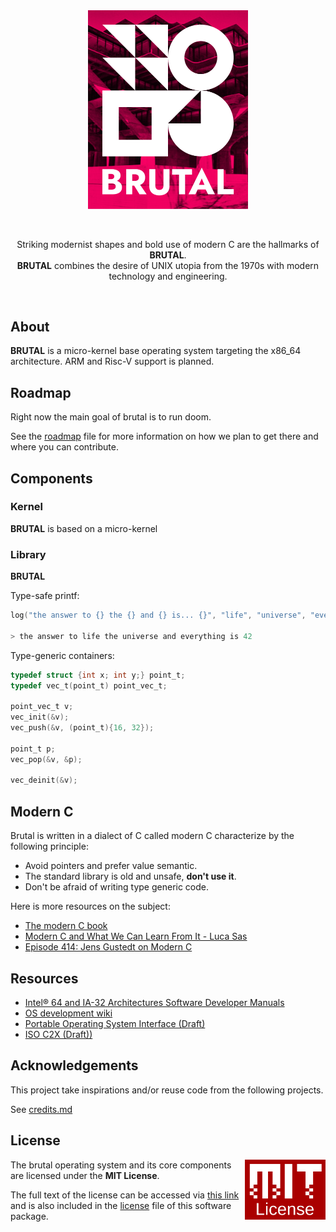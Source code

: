 <br/>
<br/>
<p align="center">
<img width="256" src="meta/assets/logo.png">
</p>
<br/>
<p align="center">
Striking modernist shapes and bold use of modern C are the hallmarks of <b>BRUTAL</b>.<br>
<b>BRUTAL</b> combines the desire of UNIX utopia from the 1970s with modern technology and engineering.
</p>
<br/>

## About

**BRUTAL** is a micro-kernel base operating system targeting the x86_64 architecture. ARM and Risc-V support is planned.

## Roadmap

Right now the main goal of brutal is to run doom.

See the [roadmap](book/roadmap.md) file for more information on how we plan to get there and where you can contribute.

## Components

### Kernel

**BRUTAL** is based on a micro-kernel

### Library

**BRUTAL** 

Type-safe printf:

```c
log("the answer to {} the {} and {} is... {}", "life", "universe", "everything", 42);

> the answer to life the universe and everything is 42
```

Type-generic containers:

```c
typedef struct {int x; int y;} point_t;
typedef vec_t(point_t) point_vec_t;

point_vec_t v;
vec_init(&v);
vec_push(&v, (point_t){16, 32});

point_t p;
vec_pop(&v, &p);

vec_deinit(&v);
```

## Modern C

Brutal is written in a dialect of C called modern C characterize by the following principle:

- Avoid pointers and prefer value semantic.
- The standard library is old and unsafe, **don't use it**.
- Don't be afraid of writing type generic code.

Here is more resources on the subject:

- [The modern C book](https://modernc.gforge.inria.fr/)
- [Modern C and What We Can Learn From It - Luca Sas](https://www.youtube.com/watch?v=QpAhX-gsHMs)
- [Episode 414: Jens Gustedt on Modern C](https://www.youtube.com/watch?v=xioxhMOx9t4)

## Resources

- [Intel® 64 and IA-32 Architectures Software Developer Manuals](https://software.intel.com/content/www/us/en/develop/articles/intel-sdm.html)
- [OS development wiki](https://wiki.osdev.org/Main_Page)
- [Portable Operating System Interface (Draft)](http://www.open-std.org/jtc1/sc22/open/n4217.pdf)
- [ISO C2X (Draft))](https://wg14.link/c2x)

## Acknowledgements

This project take inspirations and/or reuse code from the following projects.

See [credits.md](book/credits.md)

## License

<a href="https://opensource.org/licenses/MIT">
  <img align="right" height="96" alt="MIT License" src="meta/assets/mit-license.png" />
</a>

The brutal operating system and its core components are licensed under the **MIT License**.

The full text of the license can be accessed via [this link](https://opensource.org/licenses/MIT) and is also included in the [license](License) file of this software package.

